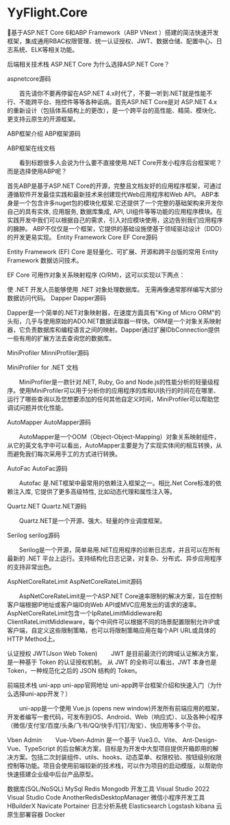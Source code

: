 # YyFlight.Core
🚀基于ASP.NET Core 6和ABP Framework（ABP VNext ）搭建的简洁快速开发框架，集成通用RBAC权限管理、统一认证授权、JWT、数据仓储、配置中心、日志系统、ELK等相关功能。

后端相关技术栈
ASP.NET Core
为什么选择ASP.NET Core？

aspnetcore源码

　　首先请你不要再停留在ASP.NET 4.x时代了，不要一听到.NET就是性能不行、不能跨平台、拖控件等等各种诟病。首先ASP.NET Core是对 ASP.NET 4.x 的重新设计（包括体系结构上的更改），是一个跨平台的高性能、精简、模块化、更支持云原生的开源框架。

ABP框架介绍
ABP框架源码

ABP框架在线文档

　　看到标题很多人会说为什么要不直接使用.NET Core开发小程序后台框架呢？而是选择使用ABP呢？

首先ABP是基于ASP.NET Core的开源，完整且文档友好的应用程序框架，可通过遵循软件开发最佳实践和最新技术来创建现代Web应用程序和Web API。
ABP本身是一个包含许多nuget包的模块化框架.它还提供了一个完整的基础架构来开发你自己的具有实体, 应用服务, 数据库集成, API, UI组件等等功能的应用程序模块。在实践开发中我们可以根据自己的需求，引入对应模块使用，这边告别我们应用程序的臃肿。
ABP不仅仅是一个框架，它提供的基础设施使基于领域驱动设计（DDD）的开发更易实现。
Entity Framework Core
EF Core源码

Entity Framework (EF) Core 是轻量化、可扩展、开源和跨平台版的常用 Entity Framework 数据访问技术。

EF Core 可用作对象关系映射程序 (O/RM)，这可以实现以下两点：

使 .NET 开发人员能够使用 .NET 对象处理数据库。
无需再像通常那样编写大部分数据访问代码。
Dapper
Dapper源码

Dapper是一个简单的.NET对象映射器，在速度方面具有"King of Micro ORM"的头衔，几乎与使用原始的ADO.NET数据读取器一样快。ORM是一个对象关系映射器，它负责数据库和编程语言之间的映射。Dapper通过扩展IDbConnection提供一些有用的扩展方法去查询您的数据库。

MiniProfiler
MinniProfiler源码

MiniProfiler for .NET 文档

　　MiniProfiler是一款针对.NET, Ruby, Go and Node.js的性能分析的轻量级程序。使用MiniProfiler可以用于分析你的应用程序的库和UI执行的时间花在哪里、运行了哪些查询以及您想要添加的任何其他自定义时间，MiniProfiler可以帮助您调试问题并优化性能。

AutoMapper
AutoMapper源码 

　　AutoMapper是一个OOM（Object-Object-Mapping）对象关系映射组件，从它的英文名字中可以看出，AutoMapper主要是为了实现实体间的相互转换，从而避免我们每次采用手工的方式进行转换。

AutoFac
AutoFac源码

　　Autofac 是.NET框架中最常用的依赖注入框架之一。相比.Net Core标准的依赖注入库, 它提供了更多高级特性, 比如动态代理和属性注入等。

Quartz.NET
 Quartz.NET源码

　　Quartz.NET是一个开源、强大、轻量的作业调度框架。

Serilog
serilog源码

 　　Serilog是一个开源，简单易用.NET应用程序的诊断日志库，并且可以在所有最新的 .NET 平台上运行。支持结构化日志记录，对复杂、分布式、异步应用程序的支持非常出色。

AspNetCoreRateLimit
AspNetCoreRateLimit源码

　　AspNetCoreRateLimit是一个ASP.NET Core速率限制的解决方案，旨在控制客户端根据IP地址或客户端ID向Web API或MVC应用发出的请求的速率。AspNetCoreRateLimit包含一个IpRateLimitMiddleware和ClientRateLimitMiddleware，每个中间件可以根据不同的场景配置限制允许IP或客户端，自定义这些限制策略，也可以将限制策略应用在每个API URL或具体的HTTP Method上。

认证授权
JWT(Json Web Token)
　　JWT 是目前最流行的跨域认证解决方案，是一种基于 Token 的认证授权机制。 从 JWT 的全称可以看出，JWT 本身也是 Token，一种规范化之后的 JSON 结构的 Token。

前端技术栈
uni-app
uni-app官网地址
uni-app跨平台框架介绍和快速入门（为什么选择uni-app开发？）

　　uni-app是一个使用 Vue.js (opens new window)开发所有前端应用的框架，开发者编写一套代码，可发布到iOS、Android、Web（响应式）、以及各种小程序（微信/支付宝/百度/头条/飞书/QQ/快手/钉钉/淘宝）、快应用等多个平台。

Vben Admin
 　　Vue-Vben-Admin 是一个基于 Vue3.0、Vite、 Ant-Design-Vue、TypeScript 的后台解决方案，目标是为开发中大型项目提供开箱即用的解决方案。包括二次封装组件、utils、hooks、动态菜单、权限校验、按钮级别权限控制等功能。项目会使用前端较新的技术栈，可以作为项目的启动模版，以帮助你快速搭建企业级中后台产品原型。

数据库(SQL/NoSQL)
MySql
Redis
Mongodb
开发工具
Visual Studio 2022
Visual Studio Code
AnotherRedisDesktopManager
微信小程序开发工具
HBuilderX
Navicate
Portainer
日志分析系统
Elasticsearch
Logstash
kibana
云原生部署容器
Docker

